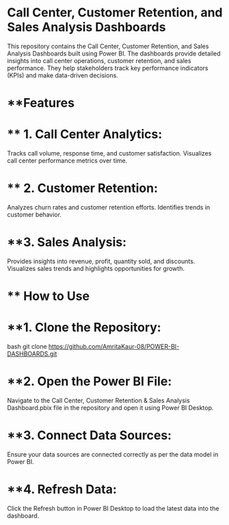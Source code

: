 # **Call Center, Customer Retention, and Sales Analysis Dashboards**
This repository contains the Call Center, Customer Retention, and Sales Analysis Dashboards built using Power BI. The dashboards provide detailed insights into call center operations, customer retention, and sales performance. They help stakeholders track key performance indicators (KPIs) and make data-driven decisions.

# **Features
# ** 1. Call Center Analytics:
Tracks call volume, response time, and customer satisfaction.
Visualizes call center performance metrics over time.
# ** 2. Customer Retention:
Analyzes churn rates and customer retention efforts.
Identifies trends in customer behavior.
# **3. Sales Analysis:
Provides insights into revenue, profit, quantity sold, and discounts.
Visualizes sales trends and highlights opportunities for growth.

# ** How to Use

# **1. Clone the Repository:
bash
git clone https://github.com/AmritaKaur-08/POWER-BI-DASHBOARDS.git

# **2. Open the Power BI File:
Navigate to the Call Center, Customer Retention & Sales Analysis Dashboard.pbix file in the repository and open it using Power BI Desktop.

# **3. Connect Data Sources:
Ensure your data sources are connected correctly as per the data model in Power BI. 

# **4. Refresh Data:
Click the Refresh button in Power BI Desktop to load the latest data into the dashboard.

